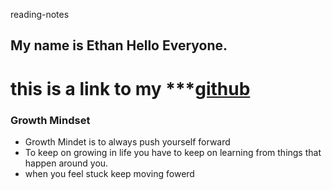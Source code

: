 reading-notes

## My name is Ethan Hello Everyone.
# this is a link to my ***[github](https://github.com/rejordon93) 
### Growth Mindset

- Growth Mindet is to always push yourself forward
- To keep on growing in life you have to keep on learning from things that happen around you.
- when you feel stuck keep moving fowerd 
